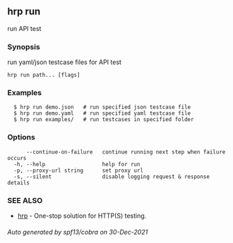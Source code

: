 ## hrp run

run API test

### Synopsis

run yaml/json testcase files for API test

```
hrp run path... [flags]
```

### Examples

```
  $ hrp run demo.json	# run specified json testcase file
  $ hrp run demo.yaml	# run specified yaml testcase file
  $ hrp run examples/	# run testcases in specified folder
```

### Options

```
      --continue-on-failure   continue running next step when failure occurs
  -h, --help                  help for run
  -p, --proxy-url string      set proxy url
  -s, --silent                disable logging request & response details
```

### SEE ALSO

* [hrp](hrp.md)	 - One-stop solution for HTTP(S) testing.

###### Auto generated by spf13/cobra on 30-Dec-2021
